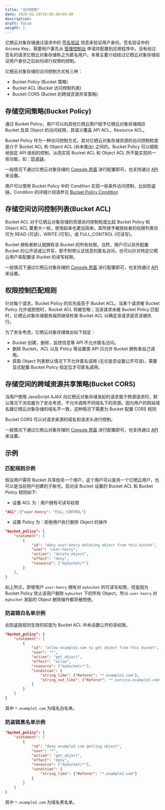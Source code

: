 ```yaml
---
title: "访问控制"
date: 2020-02-28T10:08:56+09:00
description:
draft: false
weight: 1
---
```


亿栖云对象存储通过请求中的 [签名验证](../signature) 信息来验证用户身份。签名验证中的 Access Key，需要用户事先从 [管理控制台](/storage/object-storage/api/practices/signature/#获取-access-key) 申请并配置到应用程序中。没有经过签名的请求亿栖云对象存储称之为匿名用户。本章主要介绍经过亿栖云对象存储验证用户身份之后如何进行权限的控制。

亿栖云对象存储的访问控制方式有三种：

- Bucket Policy (Bucket 策略)
- Bucket ACL (Bucket 访问控制列表)
- Bucket CORS (Bucket 的跨域资源共享策略)

## 存储空间策略(Bucket Policy)

通过 Bucket Policy，用户可以向其他亿栖云用户赋予亿栖云对象存储相应 Bucket 及其 Object 的访问权限，其语义覆盖 API ACL，Resource ACL。

Bucket Policy 作为一种访问控制方式，其对亿栖云对象存储资源的访问控制粒度是介于 Bucket ACL 和 Object ACL (尚未推出) 之间的。Bucket Policy 可以细致地指定 API 级别的控制，从而实现 Bucket ACL 和 Object ACL 所不能实现的一些功能，如：[防盗链](/storage/object-storage/beat-practices/policy/)。

一般情况下通过亿栖云对象存储的 [Console 界面](/storage/object-storage/manual/console/bucket_manage/access_control/#存储空间策略bucket-policy) 进行配置即可，也支持通过 [API](/storage/object-storage/api/bucket/policy/) 来设置。

用户可以使用 Bucket Policy 中的 Condition 实现一些条件访问控制，比如防盗链。Condition 的详细介绍请参见 [Bucket Policy Condition](../../bucket/policy/put_policy/#condition-说明)


## 存储空间访问控制列表(Bucket ACL)

Bucket ACL 对于亿栖云对象存储的资源访问控制粒度比起 Bucket Policy 和 Object ACL 要更大一些，使用起来也更加简单。其所授予被授权者的权限列表仅可为 READ (可读)，WRITE (可写)，或 FULL_CONTROL (可读写)。


Bucket 拥有者默认就拥有该 Bucket 的所有权限。当然，用户可以另外配置 Bucket 的公开读或公开写，即不附带认证信息的匿名访问，也可以针对特定亿栖云用户来配置该 Bucket 的读写权限。

一般情况下通过亿栖云对象存储的 [Console 界面](../../../manual/console/bucket_manage/access_control/#存储空间访问控制列表bucket-acl) 进行配置即可，也支持通过 [API](../../bucket/acl/) 来设置。


## 权限控制匹配规则

针对每个请求，Bucket Policy 的优先级高于 Bucket ACL。当某个请求被 Bucket Policy 允许或拒绝时，Bucket ACL 将被忽略；当该请求未被 Bucket Policy 匹配时，亿栖云对象存储服务端将继续检查 Bucket ACL 以确定该请求是否该被执行。

为了安全考虑，亿栖云对象存储做出如下规定：
- Bucket 创建，删除，监控信息等 API 不允许匿名访问。
- 删除 Bucket，ACL 以及 Policy 等设置类 API 只允许 Bucket 拥有者自己调用。
- 获取 Object 列表默认情况下不允许匿名调用 (无论是否设置公开可读)，需要显式配置 Bucket Policy 指定后才可匿名调用。


## 存储空间的跨域资源共享策略(Bucket CORS)

当用户使用 JavaScript AJAX 向亿栖云对象存储发起的请求属于跨源请求时，默认情况下浏览器为了安全考虑，不允许调用不同域名下的资源。因为用户的网站域名跟亿栖云对象存储的域名不一致，这种情况下需要为 Bucket 配置 CORS 规则.

Bucket CORS 可以对请求来源的域名和请求头进行控制。

一般情况下通过亿栖云对象存储的 [Console 界面](../../../manual/console/bucket_manage/access_control/#存储空间的跨域资源共享策略bucket-cors) 进行配置即可，也支持通过 [API](../../bucket/cors/) 来设置。


## 示例
### 匹配规则示例
假设用户需将 Bucket 共享给另一个用户，这个用户可以是另一个亿栖云用户，也可以是当前用户创建的子帐号。现对该 Bucket 设置的 Bucket ACL 和 Bucket Policy 规则如下:


- 设置 ACL 为：用户拥有可读写权限
```json
"ACL"：{"user-henry": "FULL_CONTROL"}
```

- 设置 Policy 为：拒绝用户执行删除 Object 的操作
```json
"bucket_policy": {
    "statement": [
        {
            "id": "deny user-henry deleting object from this bucket",
            "user": "user-henry",
            "action": "delete_object",
            "effect": "deny",
            "resource": ["mybucket/*"]
        }
    ],
}
```

如上所示，即使用户 `user-henry` 拥有对 `mybucket` 的可读写权限，但是因为 Bucket Policy 禁止该用户删除 `mybucket` 下的所有 Object，所以 `user-henry` 对 `mybucket` 发起的 Object 删除操作都将被拒绝。

### 防盗链白名单示例

此防盗链规则生效的前提为 Bucket ACL 中未设置公开的读权限。

```json
"bucket_policy": {
    "statement": [
        {
            "id": "allow example1.com to get object from this bucket",
            "user": "*",
            "action": "get_object",
            "effect": "allow",
            "resource": ["mybucket/*"],
            "condition": {
                "string_like": {"Referer": "*.example1.com"},
                "string_not_like": {"Referer": "*.service.example1.com"}
            }
        }
    ]
}
```

其中 `*.example1.com` 为域名白名单。

### 防盗链黑名单示例

```json
"bucket_policy": {
    "statement": [
        {
            "id": "deny example2.com getting object",
            "user": "*",
            "action": "get_object",
            "effect": "deny",
            "resource": ["mybucket/*"],
            "condition": {
                "string_like": {"Referer": "*.example2.com"}
            }
        }
    ]
}
```

其中 `*.example2.com` 为域名黑名单。


